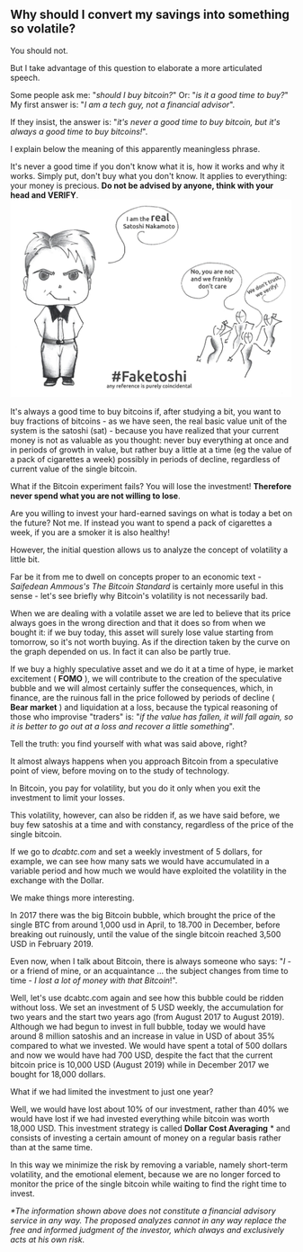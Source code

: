 ## Why should I convert my savings into something so volatile? ##

You should not.

But I take advantage of this question to elaborate a more articulated speech.

Some people ask me: &quot;_should I buy bitcoin?_&quot; Or: &quot;_is it a good time to buy?_&quot;
 My first answer is: &quot;_I am a tech guy, not a financial advisor_&quot;.

If they insist, the answer is: &quot;_it&#39;s never a good time to buy bitcoin, but it&#39;s always a good time to buy bitcoins!_&quot;.

I explain below the meaning of this apparently meaningless phrase.

It&#39;s never a good time if you don&#39;t know what it is, how it works and why it works. Simply put, don&#39;t buy what you don&#39;t know. It applies to everything: your money is precious.
**Do not be advised by anyone, think with your head and VERIFY**.
<img src="images/faketoshi%20eng.jpg" width=500 alt="W.is a fraud">

It&#39;s always a good time to buy bitcoins if, after studying a bit, you want to buy fractions of bitcoins - as we have seen, the real basic value unit of the system is the satoshi (sat) - because you have realized that your current money is not as valuable as you thought: never buy everything at once and in periods of growth in value, but rather buy a little at a time (eg the value of a pack of cigarettes a week) possibly in periods of decline, regardless of current value of the single bitcoin.

What if the Bitcoin experiment fails?
 You will lose the investment!
**Therefore never spend what you are not willing to lose**.

Are you willing to invest your hard-earned savings on what is today a bet on the future? Not me.
 If instead you want to spend a pack of cigarettes a week, if you are a smoker it is also healthy!

However, the initial question allows us to analyze the concept of volatility a little bit.

Far be it from me to dwell on concepts proper to an economic text - _Saifedean Ammous&#39;s The Bitcoin Standard_ is certainly more useful in this sense - let&#39;s see briefly why Bitcoin&#39;s volatility is not necessarily bad.

When we are dealing with a volatile asset we are led to believe that its price always goes in the wrong direction and that it does so from when we bought it: if we buy today, this asset will surely lose value starting from tomorrow, so it&#39;s not worth buying.
 As if the direction taken by the curve on the graph depended on us.
 In fact it can also be partly true.

If we buy a highly speculative asset and we do it at a time of hype, ie market excitement ( **FOMO** ), we will contribute to the creation of the speculative bubble and we will almost certainly suffer the consequences, which, in finance, are the ruinous fall in the price followed by periods of decline ( **Bear market** ) and liquidation at a loss, because the typical reasoning of those who improvise &quot;traders&quot; is: &quot;_if the value has fallen, it will fall again, so it is better to go out at a loss and recover a little something_&quot;.

Tell the truth: you find yourself with what was said above, right?

It almost always happens when you approach Bitcoin from a speculative point of view, before moving on to the study of technology.

In Bitcoin, you pay for volatility, but you do it only when you exit the investment to limit your losses.

This volatility, however, can also be ridden if, as we have said before, we buy few satoshis at a time and with constancy, regardless of the price of the single bitcoin.

If we go to _dcabtc.com_ and set a weekly investment of 5 dollars, for example, we can see how many sats we would have accumulated in a variable period and how much we would have exploited the volatility in the exchange with the Dollar.

We make things more interesting.

In 2017 there was the big Bitcoin bubble, which brought the price of the single BTC from around 1,000 usd in April, to 18.700 in December, before breaking out ruinously, until the value of the single bitcoin reached 3,500 USD in February 2019.

Even now, when I talk about Bitcoin, there is always someone who says: &quot;_I_ - or a friend of mine, or an acquaintance ... the subject changes from time to time - _I lost a lot of money with that Bitcoin_!&quot;.

Well, let&#39;s use dcabtc.com again and see how this bubble could be ridden without loss.
 We set an investment of 5 USD weekly, the accumulation for two years and the start two years ago (from August 2017 to August 2019).
 Although we had begun to invest in full bubble, today we would have around 8 million satoshis and an increase in value in USD of about 35% compared to what we invested.
 We would have spent a total of 500 dollars and now we would have had 700 USD, despite the fact that the current bitcoin price is 10,000 USD (August 2019) while in December 2017 we bought for 18,000 dollars.

What if we had limited the investment to just one year?

Well, we would have lost about 10% of our investment, rather than 40% we would have lost if we had invested everything while bitcoin was worth 18,000 USD.
 This investment strategy is called **Dollar Cost Averaging** \* and consists of investing a certain amount of money on a regular basis rather than at the same time.

In this way we minimize the risk by removing a variable, namely short-term volatility, and the emotional element, because we are no longer forced to monitor the price of the single bitcoin while waiting to find the right time to invest.

_\*The information shown above does not constitute a financial advisory service in any way. The proposed analyzes cannot in any way replace the free and informed judgment of the investor, which always and exclusively acts at his own risk._
